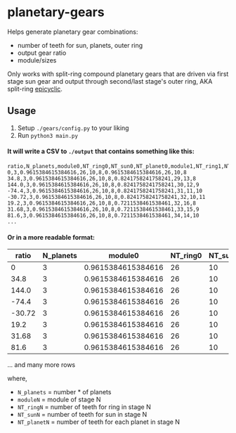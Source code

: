 # planetary-gears

Helps generate planetary gear combinations: 
- number of teeth for sun, planets, outer ring
- output gear ratio
- module/sizes

Only works with split-ring compound planetary gears that are driven via first stage sun gear and output through second/last stage's outer ring, AKA split-ring [epicyclic](https://en.wikipedia.org/wiki/Epicyclic_gearing).

## Usage

1. Setup `./gears/config.py` to your liking
2. Run `python3 main.py`

#### It will write a CSV to `./output` that contains something like this:
```csv
ratio,N_planets,module0,NT_ring0,NT_sun0,NT_planet0,module1,NT_ring1,NT_sun1,NT_planet1
0,3,0.9615384615384616,26,10,8,0.9615384615384616,26,10,8
34.8,3,0.9615384615384616,26,10,8,0.8241758241758241,29,13,8
144.0,3,0.9615384615384616,26,10,8,0.8241758241758241,30,12,9
-74.4,3,0.9615384615384616,26,10,8,0.8241758241758241,31,11,10
-30.72,3,0.9615384615384616,26,10,8,0.8241758241758241,32,10,11
19.2,3,0.9615384615384616,26,10,8,0.7211538461538461,32,16,8
31.68,3,0.9615384615384616,26,10,8,0.7211538461538461,33,15,9
81.6,3,0.9615384615384616,26,10,8,0.7211538461538461,34,14,10
...
```

#### Or in a more readable format:

| ratio | N_planets | module0 | NT_ring0 | NT_sun0 | NT_planet0 | module1 | NT_ring1 | NT_sun1 | NT_planet1 |
| ----- | --------- | ------- | -------- | ------- | ---------- | ------- | -------- | ------- | ---------- |
| 0 | 3 | 0.9615384615384616 | 26 | 10 | 8 | 0.9615384615384616 | 26 | 10 | 8 |
| 34.8 | 3 | 0.9615384615384616 | 26 | 10 | 8 | 0.8241758241758241 | 29 | 13 | 8 |
| 144.0 | 3 | 0.9615384615384616 | 26 | 10 | 8 | 0.8241758241758241 | 30 | 12 | 9 |
| -74.4 | 3 | 0.9615384615384616 | 26 | 10 | 8 | 0.8241758241758241 | 31 | 11 | 10 |
| -30.72 | 3 | 0.9615384615384616 | 26 | 10 | 8 | 0.8241758241758241 | 32 | 10 | 11 |
| 19.2 | 3 | 0.9615384615384616 | 26 | 10 | 8 | 0.7211538461538461 | 32 | 16 | 8 |
| 31.68 | 3 | 0.9615384615384616 | 26 | 10 | 8 | 0.7211538461538461 | 33 | 15 | 9 |
| 81.6 | 3 | 0.9615384615384616 | 26 | 10 | 8 | 0.7211538461538461 | 34 | 14 | 10 |

... and many more rows

where,
* `N_planets`  = number * of planets
* `moduleN`    = module of stage N
* `NT_ringN`   = number of teeth for ring in stage N
* `NT_sunN`    = number of teeth for sun in stage N
* `NT_planetN` = number of teeth for each planet in stage N